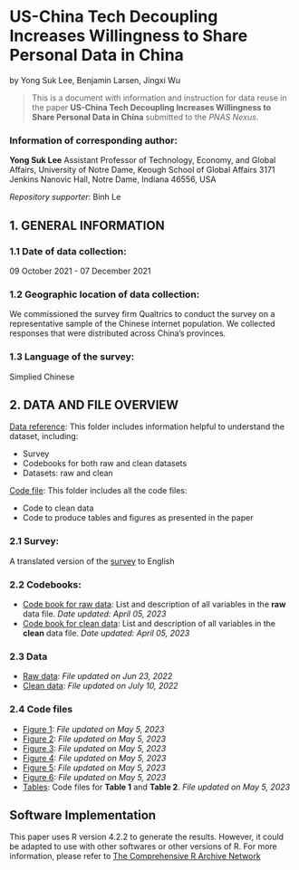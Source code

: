 # US-China Tech Decoupling Increases Willingness to Share Personal Data in China
by
Yong Suk Lee,
Benjamin Larsen,
Jingxi Wu

> This is a document with information and instruction for data reuse in the paper **US-China Tech Decoupling Increases Willingness to Share
Personal Data in China** submitted to the _PNAS Nexus_. 

### Information of corresponding author: 

**Yong Suk Lee**
Assistant Professor of Technology, Economy, and Global Affairs, 
University of Notre Dame, Keough School of Global Affairs
3171 Jenkins Nanovic Hall, Notre Dame, Indiana 46556, USA

_Repository supporter_: Binh Le


## 1. GENERAL INFORMATION


### 1.1 Date of data collection:

09 October 2021 - 07 December 2021

### 1.2 Geographic location of data collection:

We commissioned the survey firm Qualtrics to conduct the survey on a representative sample of the Chinese internet population. We collected responses that were distributed across China’s provinces.

### 1.3 Language of the survey:

Simplied Chinese


## 2. DATA AND FILE OVERVIEW

[Data reference](https://github.com/binhle23/US-China-Competition/tree/main/Data%20reference): This folder includes information helpful to understand the dataset, including: 
- Survey
- Codebooks for both raw and clean datasets
- Datasets: raw and clean

[Code file](https://github.com/binhle23/US-China-Competition/tree/main/Code%20files): This folder includes all the code files:
- Code to clean data
- Code to produce tables and figures as presented in the paper

### 2.1 Survey: 

A translated version of the [survey](https://github.com/binhle23/US-China-Competition/blob/main/Data%20reference/Survey.pdf) to English

### 2.2 Codebooks: 
- [Code book for raw data](https://github.com/binhle23/US-China-Competition/blob/main/codebook_raw.pdf): List and description of all variables in the **raw** data file. _Date updated: April 05, 2023_
- [Code book for clean data](https://github.com/binhle23/US-China-Competition/blob/main/codebook_clean.pdf): List and description of all variables in the **clean** data file. _Date updated: April 05, 2023_


### 2.3 Data

- [Raw data](https://github.com/binhle23/US-China-Competition/blob/main/Data%20reference/data_raw.csv): _File updated on Jun 23, 2022_
- [Clean data](https://github.com/binhle23/US-China-Competition/blob/main/Data%20reference/data_clean.csv): _File updated on July 10, 2022_

### 2.4 Code files
- [Figure 1](https://github.com/binhle23/US-China-Competition/blob/main/Code%20files/figure%201.R): _File updated on May 5, 2023_
- [Figure 2](https://github.com/binhle23/US-China-Competition/blob/main/Code%20files/figure%202.R): _File updated on May 5, 2023_
- [Figure 3](https://github.com/binhle23/US-China-Competition/blob/main/Code%20files/figure%203.R): _File updated on May 5, 2023_
- [Figure 4](https://github.com/binhle23/US-China-Competition/blob/main/Code%20files/figure%204.R): _File updated on May 5, 2023_
- [Figure 5](https://github.com/binhle23/US-China-Competition/blob/main/Code%20files/figure%205.R): _File updated on May 5, 2023_
- [Figure 6](https://github.com/binhle23/US-China-Competition/blob/main/Code%20files/figure%206.R): _File updated on May 5, 2023_
- [Tables](https://github.com/binhle23/US-China-Competition/blob/main/Code%20files/tables.R): Code files for **Table 1** and **Table 2**. _File updated on May 5, 2023_

## Software Implementation

This paper uses R version 4.2.2 to generate the results. However, it could be adapted to use with other softwares or other versions of R. For more information, please refer to [The Comprehensive R Archive Network](https://cran.r-project.org/)

